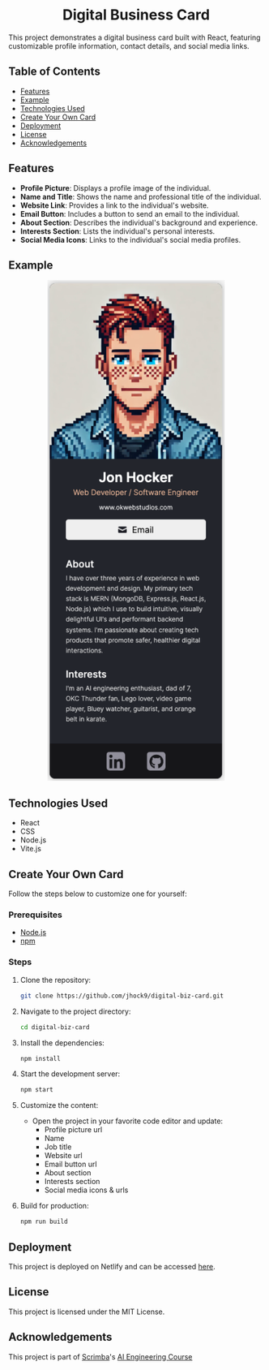 <h1 align="center">Digital Business Card</h1>

This project demonstrates a digital business card built with React, featuring customizable profile information, contact details, and social media links. 

## Table of Contents
  - [Features](#features)
  - [Example](#example)
  - [Technologies Used](#technologies-used)
  - [Create Your Own Card](#create-your-own-card)
  - [Deployment](#deployment)
  - [License](#license)
  - [Acknowledgements](#acknowledgements)

## Features
- **Profile Picture**: Displays a profile image of the individual.
- **Name and Title**: Shows the name and professional title of the individual.
- **Website Link**: Provides a link to the individual's website.
- **Email Button**: Includes a button to send an email to the individual.
- **About Section**: Describes the individual's background and experience.
- **Interests Section**: Lists the individual's personal interests.
- **Social Media Icons**: Links to the individual's social media profiles.

## Example
<p align="center">
  <a href="https://biz-card-digital.netlify.app/" target="_blank" rel="noopener noreferrer">
    <img src="examples/jon-hocker.png" width="350">
  </a>
</p>

## Technologies Used
- React
- CSS
- Node.js
- Vite.js

## Create Your Own Card
Follow the steps below to customize one for yourself:

### Prerequisites
- [Node.js](https://nodejs.org/en/)
- [npm](https://www.npmjs.com/)

### Steps
1. Clone the repository:
   ```sh
   git clone https://github.com/jhock9/digital-biz-card.git
   ```

2. Navigate to the project directory:
   ```sh
   cd digital-biz-card
   ```

3. Install the dependencies:
   ```sh
   npm install
   ```

4. Start the development server:
   ```sh
   npm start
   ```

5. Customize the content:
   - Open the project in your favorite code editor and update:
     - Profile picture url
     - Name
     - Job title
     - Website url
     - Email button url
     - About section
     - Interests section
     - Social media icons & urls

6. Build for production:
   ```sh
   npm run build
   ```
## Deployment
This project is deployed on Netlify and can be accessed [here](https://biz-card-digital.netlify.app/).

## License
This project is licensed under the MIT License.

## Acknowledgements
This project is part of [Scrimba](https://v2.scrimba.com/)'s [AI Engineering Course](https://v2.scrimba.com/the-ai-engineer-path-c02v)
